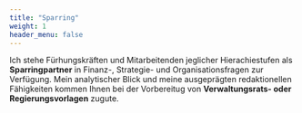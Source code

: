 ```yaml
---
title: "Sparring"
weight: 1
header_menu: false
---
```


Ich stehe Fürhungskräften und Mitarbeitenden jeglicher Hierachiestufen als **Sparringpartner** in Finanz-, Strategie- und Organisationsfragen zur Verfügung. Mein analytischer Blick und meine ausgeprägten redaktionellen Fähigkeiten kommen Ihnen bei der Vorbereitug von **Verwaltungsrats- oder Regierungsvorlagen** zugute.
